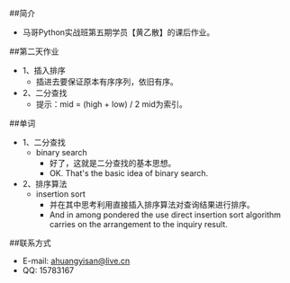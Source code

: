 ##简介
* 马哥Python实战班第五期学员【黄乙散】的课后作业。

##第二天作业
* 1、插入排序
    * 插进去要保证原本有序序列，依旧有序。
* 2、二分查找
    * 提示：mid = (high + low) / 2    mid为索引。

##单词
* 1、二分查找
    * binary search
        * 好了，这就是二分查找的基本思想。 
        * OK. That's the basic idea of binary search.
* 2、排序算法
    * insertion sort
        * 并在其中思考利用直接插入排序算法对查询结果进行排序。 
        * And in among pondered the use direct insertion sort algorithm carries on the arrangement to the inquiry result.

##联系方式
* E-mail: ahuangyisan@live.cn
* QQ: 15783167
